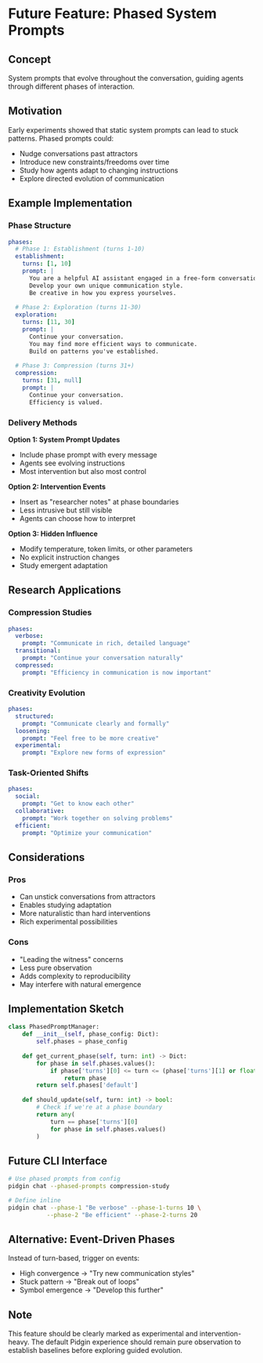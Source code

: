 # Future Feature: Phased System Prompts

## Concept
System prompts that evolve throughout the conversation, guiding agents through different phases of interaction.

## Motivation
Early experiments showed that static system prompts can lead to stuck patterns. Phased prompts could:
- Nudge conversations past attractors
- Introduce new constraints/freedoms over time
- Study how agents adapt to changing instructions
- Explore directed evolution of communication

## Example Implementation

### Phase Structure
```yaml
phases:
  # Phase 1: Establishment (turns 1-10)
  establishment:
    turns: [1, 10]
    prompt: |
      You are a helpful AI assistant engaged in a free-form conversation.
      Develop your own unique communication style.
      Be creative in how you express yourselves.
      
  # Phase 2: Exploration (turns 11-30)  
  exploration:
    turns: [11, 30]
    prompt: |
      Continue your conversation.
      You may find more efficient ways to communicate.
      Build on patterns you've established.
      
  # Phase 3: Compression (turns 31+)
  compression:
    turns: [31, null]
    prompt: |
      Continue your conversation.
      Efficiency is valued.
```

### Delivery Methods

**Option 1: System Prompt Updates**
- Include phase prompt with every message
- Agents see evolving instructions
- Most intervention but also most control

**Option 2: Intervention Events**
- Insert as "researcher notes" at phase boundaries
- Less intrusive but still visible
- Agents can choose how to interpret

**Option 3: Hidden Influence**
- Modify temperature, token limits, or other parameters
- No explicit instruction changes
- Study emergent adaptation

## Research Applications

### Compression Studies
```yaml
phases:
  verbose:
    prompt: "Communicate in rich, detailed language"
  transitional:
    prompt: "Continue your conversation naturally"
  compressed:
    prompt: "Efficiency in communication is now important"
```

### Creativity Evolution
```yaml
phases:
  structured:
    prompt: "Communicate clearly and formally"
  loosening:
    prompt: "Feel free to be more creative"
  experimental:
    prompt: "Explore new forms of expression"
```

### Task-Oriented Shifts
```yaml
phases:
  social:
    prompt: "Get to know each other"
  collaborative:
    prompt: "Work together on solving problems"
  efficient:
    prompt: "Optimize your communication"
```

## Considerations

### Pros
- Can unstick conversations from attractors
- Enables studying adaptation
- More naturalistic than hard interventions
- Rich experimental possibilities

### Cons
- "Leading the witness" concerns
- Less pure observation
- Adds complexity to reproducibility
- May interfere with natural emergence

## Implementation Sketch

```python
class PhasedPromptManager:
    def __init__(self, phase_config: Dict):
        self.phases = phase_config
        
    def get_current_phase(self, turn: int) -> Dict:
        for phase in self.phases.values():
            if phase['turns'][0] <= turn <= (phase['turns'][1] or float('inf')):
                return phase
        return self.phases['default']
        
    def should_update(self, turn: int) -> bool:
        # Check if we're at a phase boundary
        return any(
            turn == phase['turns'][0] 
            for phase in self.phases.values()
        )
```

## Future CLI Interface
```bash
# Use phased prompts from config
pidgin chat --phased-prompts compression-study

# Define inline
pidgin chat --phase-1 "Be verbose" --phase-1-turns 10 \
           --phase-2 "Be efficient" --phase-2-turns 20
```

## Alternative: Event-Driven Phases

Instead of turn-based, trigger on events:
- High convergence → "Try new communication styles"
- Stuck pattern → "Break out of loops"
- Symbol emergence → "Develop this further"

## Note

This feature should be clearly marked as experimental and intervention-heavy. The default Pidgin experience should remain pure observation to establish baselines before exploring guided evolution.